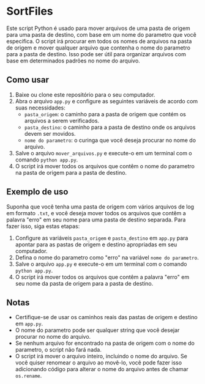 # SortFiles

Este script Python é usado para mover arquivos de uma pasta de origem para uma pasta de destino, com base em um nome do parametro que você especifica. O script irá procurar em todos os nomes de arquivos na pasta de origem e mover qualquer arquivo que contenha o nome do parametro para a pasta de destino. Isso pode ser útil para organizar arquivos com base em determinados padrões no nome do arquivo.

## Como usar

1. Baixe ou clone este repositório para o seu computador.
2. Abra o arquivo `app.py` e configure as seguintes variáveis de acordo com suas necessidades:
   - `pasta_origem`: o caminho para a pasta de origem que contém os arquivos a serem verificados.
   - `pasta_destino`: o caminho para a pasta de destino onde os arquivos devem ser movidos.
   - `nome do parametro`: o curinga que você deseja procurar no nome do arquivo.
3. Salve o arquivo `mover_arquivos.py` e execute-o em um terminal com o comando `python app.py`.
4. O script irá mover todos os arquivos que contêm o nome do parametro na pasta de origem para a pasta de destino.

## Exemplo de uso

Suponha que você tenha uma pasta de origem com vários arquivos de log em formato `.txt`, e você deseja mover todos os arquivos que contêm a palavra "erro" em seu nome para uma pasta de destino separada. Para fazer isso, siga estas etapas:

1. Configure as variáveis `pasta_origem` e `pasta_destino` em `app.py` para apontar para as pastas de origem e destino apropriadas em seu computador.
2. Defina o nome do parametro como "erro" na variável `nome do parametro`.
3. Salve o arquivo `app.py` e execute-o em um terminal com o comando `python app.py`.
4. O script irá mover todos os arquivos que contêm a palavra "erro" em seu nome da pasta de origem para a pasta de destino.

## Notas

- Certifique-se de usar os caminhos reais das pastas de origem e destino em `app.py`.
- O nome do parametro pode ser qualquer string que você desejar procurar no nome do arquivo.
- Se nenhum arquivo for encontrado na pasta de origem com o nome do parametro, o script não fará nada.
- O script irá mover o arquivo inteiro, incluindo o nome do arquivo. Se você quiser renomear o arquivo ao movê-lo, você pode fazer isso adicionando código para alterar o nome do arquivo antes de chamar `os.rename`.
